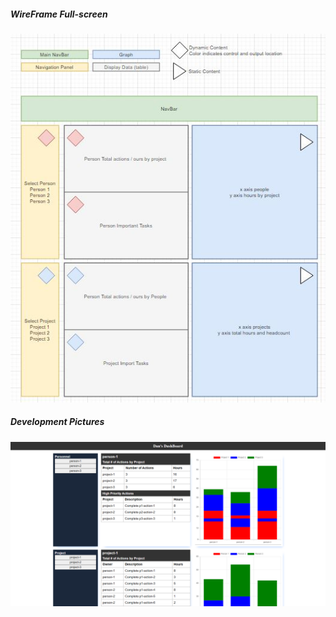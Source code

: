 
##### WireFrame Full-screen
![WireFrame](./dashboard-wireframe.JPG)

##### Development Pictures
![Dashboard](./dashboard-dec-6.png)